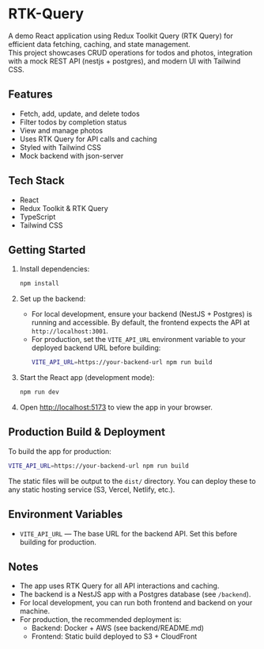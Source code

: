 # RTK-Query

A demo React application using Redux Toolkit Query (RTK Query) for efficient data fetching, caching, and state management.  
This project showcases CRUD operations for todos and photos, integration with a mock REST API (nestjs + postgres), and modern UI with Tailwind CSS.

## Features

- Fetch, add, update, and delete todos
- Filter todos by completion status
- View and manage photos
- Uses RTK Query for API calls and caching
- Styled with Tailwind CSS
- Mock backend with json-server

## Tech Stack

- React
- Redux Toolkit & RTK Query
- TypeScript
- Tailwind CSS

## Getting Started

1. Install dependencies:
   ```bash
   npm install
   ```

2. Set up the backend:
   - For local development, ensure your backend (NestJS + Postgres) is running and accessible. By default, the frontend expects the API at `http://localhost:3001`.
   - For production, set the `VITE_API_URL` environment variable to your deployed backend URL before building:
     ```bash
     VITE_API_URL=https://your-backend-url npm run build
     ```

3. Start the React app (development mode):
   ```bash
   npm run dev
   ```

4. Open [http://localhost:5173](http://localhost:5173) to view the app in your browser.

## Production Build & Deployment

To build the app for production:

```bash
VITE_API_URL=https://your-backend-url npm run build
```

The static files will be output to the `dist/` directory. You can deploy these to any static hosting service (S3, Vercel, Netlify, etc.).

## Environment Variables

- `VITE_API_URL` — The base URL for the backend API. Set this before building for production.

## Notes

- The app uses RTK Query for all API interactions and caching.
- The backend is a NestJS app with a Postgres database (see `/backend`).
- For local development, you can run both frontend and backend on your machine.
- For production, the recommended deployment is:
  - Backend: Docker + AWS (see backend/README.md)
  - Frontend: Static build deployed to S3 + CloudFront
